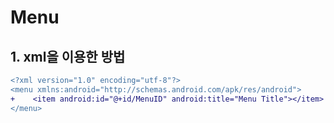 Menu
=========
## 1. xml을 이용한 방법
```diff
<?xml version="1.0" encoding="utf-8"?>
<menu xmlns:android="http://schemas.android.com/apk/res/android">
+    <item android:id="@+id/MenuID" android:title="Menu Title"></item>
</menu>
```
